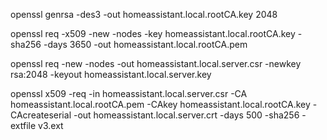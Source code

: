 openssl genrsa -des3 -out homeassistant.local.rootCA.key 2048

openssl req -x509 -new -nodes -key homeassistant.local.rootCA.key -sha256 -days 3650 -out homeassistant.local.rootCA.pem

openssl req -new -nodes -out homeassistant.local.server.csr -newkey rsa:2048 -keyout homeassistant.local.server.key 

openssl x509 -req -in homeassistant.local.server.csr -CA homeassistant.local.rootCA.pem -CAkey homeassistant.local.rootCA.key -CAcreateserial -out homeassistant.local.server.crt -days 500 -sha256 -extfile v3.ext 

